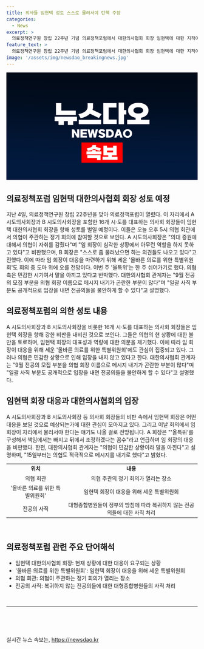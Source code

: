 ```yaml
---
title: 의사들 임현택 성토 스스로 물러서야 탄핵 주장
categories:
  - News
excerpt: >
  의료정책연구원 창립 22주년 기념 의료정책포럼에서 대한의사협회 회장 임현택에 대한 지적이 고조되고 있습니다. 지난 4일 이루어진 포럼에서 16개 시·도를 대표하는 의사회 회장들이 임 회장의 미흡한 대표성과 행동에 대한 비판을 제기하며, 의협 주관의 정기 회의에서 성토를 벌일 예정입니다. 특히 의대 증원 문제와 전공의들의 복귀 문제를 둘러싼 상황에서 임 회장의 부재가 지적되고 있습니다. 이에 대해 의협 측은 쉬어가기를 택하며 논란을 회피하고 있습니다.
feature_text: >
  의료정책연구원 창립 22주년 기념 의료정책포럼에서 대한의사협회 회장 임현택에 대한 지적이 고조되고 있습니다. 지난 4일 이루어진 포럼에서 16개 시·도를 대표하는 의사회 회장들이 임 회장의 미흡한 대표성과 행동에 대한 비판을 제기하며, 의협 주관의 정기 회의에서 성토를 벌일 예정입니다. 특히 의대 증원 문제와 전공의들의 복귀 문제를 둘러싼 상황에서 임 회장의 부재가 지적되고 있습니다. 이에 대해 의협 측은 쉬어가기를 택하며 논란을 회피하고 있습니다.
image: '/assets/img/newsdao_breakingnews.jpg'
---
```


<p><img src="/assets/img/newsdao_breakingnews.jpg" alt="flaretime 속보" /></p>

<h2 data-ke-size="size26">의료정책포럼 임현택 대한의사협회 회장 성토 예정</h2>

<p data-ke-size="size16">지난 4일, 의료정책연구원 창립 22주년을 맞아 의료정책포럼이 열렸다. 이 자리에서 A 시도의사회장과 B 시도의사회장을 포함한 16개 시·도를 대표하는 의사회 회장들이 임현택 대한의사협회 회장을 향해 성토를 벌일 예정이다. 이들은 오늘 오후 5시 의협 회관에서 의협이 주관하는 정기 회의에 참여할 것으로 보인다. A 시도의사회장은 "의대 증원에 대해서 의협이 자취를 감췄다"며 "임 회장이 심각한 상황에서 아무런 역할을 하지 못하고 있다"고 비판했으며, B 회장은 "스스로 좀 물러났으면 하는 의견들도 나오고 있다"고 전했다. 이에 따라 임 회장이 대응을 마련하기 위해 세운 '올바른 의료를 위한 특별위원회'도 회의 중 도마 위에 오를 전망이다. 이번 주 '올특위'는 한 주 쉬어가기로 했다. 의협 측은 민감한 시기여서 말을 아끼고 있다고 반박했다. 대한의사협회 관계자는 "9월 전공의 모집 부분을 의협 회장 이름으로 메시지 내기가 곤란한 부분이 많다"며 "일괄 사직 부분도 공개적으로 입장을 내면 전공의들을 불안하게 할 수 있다"고 설명했다.</p>

<h2 data-ke-size="size26">의료정책포럼의 의한 성토 내용</h2>

<p data-ke-size="size16">A 시도의사회장과 B 시도의사회장을 비롯한 16개 시·도를 대표하는 의사회 회장들은 임현택 회장을 향해 강한 비판을 내비친 것으로 보인다. 그들은 의협의 현 상황에 대한 불만을 토로하며, 임현택 회장의 대표성과 역량에 대한 의문을 제기했다. 이에 따라 임 회장이 대응을 위해 세운 '올바른 의료를 위한 특별위원회'에도 관심이 집중되고 있다. 그러나 의협은 민감한 상황으로 인해 입장을 내지 않고 있다고 한다. 대한의사협회 관계자는 "9월 전공의 모집 부분을 의협 회장 이름으로 메시지 내기가 곤란한 부분이 많다"며 "일괄 사직 부분도 공개적으로 입장을 내면 전공의들을 불안하게 할 수 있다"고 설명했다.</p>

<h2 data-ke-size="size26">임현택 회장 대응과 대한의사협회의 입장</h2>

<p data-ke-size="size16">A 시도의사회장과 B 시도의사회장 등 의사회 회장들의 비판 속에서 임현택 회장은 어떤 대응을 보일 것으로 예상되는가에 대한 관심이 모아지고 있다. 그리고 이날 회의에서 임 회장이 자리에서 물러서야 한다는 얘기도 나올 걸로 전망됩니다. A 회장은 "'올특위'를 구성해서 책임에서는 빠지고 뒤에서 조정하겠다는 꼼수"라고 언급하며 임 회장의 대응을 비판했다. 한편, 대한의사협회 관계자는 "의협이 민감한 상황이라 말을 아낀다"고 설명하며, "15일부터는 의협도 적극적으로 메시지를 내기로 했다"고 밝혔다.</p>

<table>
  <tr>
    <td style="text-align: center; height: 17px;"><b>위치</b></td>
    <td style="text-align: center; height: 17px;"><b>내용</b></td>
  </tr>
  <tr>
    <td style="text-align: center;">의협 회관</td>
    <td style="text-align: center;">의협 주관의 정기 회의가 열리는 장소</td>
  </tr>
  <tr>
    <td style="text-align: center;">'올바른 의료를 위한 특별위원회'</td>
    <td style="text-align: center;">임현택 회장이 대응을 위해 세운 특별위원회</td>
  </tr>
  <tr>
    <td style="text-align: center;">전공의 사직</td>
    <td style="text-align: center;">대형종합병원들이 정부의 방침에 따라 복귀하지 않는 전공의들에 대한 사직 처리</td>
  </tr>
</table>

<p data-ke-size="size16">&nbsp;</p>

<h2 data-ke-size="size26">의료정책포럼 관련 주요 단어해석</h2>

<ul>
  <li>임현택 대한의사협회 회장: 현재 상황에 대한 대응이 요구되는 상황</li>
  <li>'올바른 의료를 위한 특별위원회': 임현택 회장이 대응을 위해 세운 특별위원회</li>
  <li>의협 회관: 의협이 주관하는 정기 회의가 열리는 장소</li>
  <li>전공의 사직: 복귀하지 않는 전공의들에 대한 대형종합병원들의 사직 처리</li>
</ul>

<p data-ke-size="size16">&nbsp;</p>

<hr>

<p data-ke-size="size16">&nbsp;</p>

<p data-ke-size="size16">&nbsp;</p>
실시간 뉴스 속보는, <a href="https://newsdao.kr" rel="dofollow">https://newsdao.kr</a>


